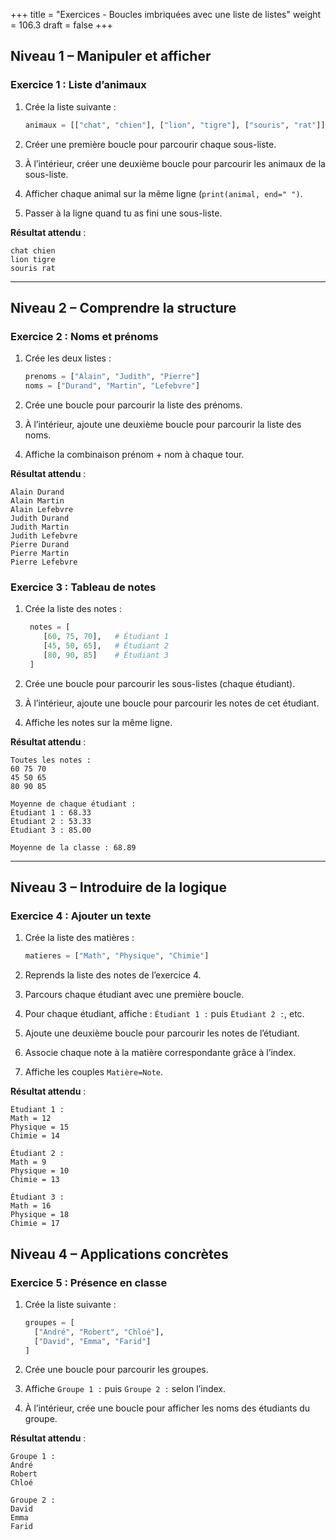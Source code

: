 +++
title = "Exercices - Boucles imbriquées avec une liste de listes"
weight = 106.3
draft = false
+++

<!--

### Exercice 1 : Table de nombres

1. Créer une boucle `for` qui répète 3 fois.
2. À l’intérieur de cette boucle, ajouter une autre boucle qui parcourt les nombres de 1 à 3.
3. Affiche les nombres sur la même ligne, séparés par un espace (avec `print(..., end=" ")`).
4. Ajouter un `print()` à la fin de la boucle pour passer à la ligne suivante.

**Résultat attendu** :
```
1 2 3 
1 2 3 
1 2 3
```
-->
## Niveau 1 – Manipuler et afficher

### Exercice 1 : Liste d’animaux

1. Crée la liste suivante :

   ```python
   animaux = [["chat", "chien"], ["lion", "tigre"], ["souris", "rat"]]
   ```
2. Créer une première boucle pour parcourir chaque sous-liste.
3. À l’intérieur, créer une deuxième boucle pour parcourir les animaux de la sous-liste.
4. Afficher chaque animal sur la même ligne (`print(animal, end=" ")`.
5. Passer à la ligne quand tu as fini une sous-liste.

**Résultat attendu** :
```
chat chien 
lion tigre 
souris rat
```

---

## Niveau 2 – Comprendre la structure

### Exercice 2 : Noms et prénoms

1. Crée les deux listes :

   ```python
   prenoms = ["Alain", "Judith", "Pierre"]
   noms = ["Durand", "Martin", "Lefebvre"]
   ```
2. Crée une boucle pour parcourir la liste des prénoms.
3. À l’intérieur, ajoute une deuxième boucle pour parcourir la liste des noms.
4. Affiche la combinaison prénom + nom à chaque tour.

**Résultat attendu** :
```
Alain Durand
Alain Martin
Alain Lefebvre
Judith Durand
Judith Martin
Judith Lefebvre
Pierre Durand
Pierre Martin
Pierre Lefebvre
```

### Exercice 3 : Tableau de notes

1. Crée la liste des notes :

   ```python
    notes = [
       [60, 75, 70],   # Étudiant 1
       [45, 50, 65],   # Étudiant 2
       [80, 90, 85]    # Étudiant 3
    ]

   ```
2. Crée une boucle pour parcourir les sous-listes (chaque étudiant).
3. À l’intérieur, ajoute une boucle pour parcourir les notes de cet étudiant.
4. Affiche les notes sur la même ligne.

**Résultat attendu** :
```
Toutes les notes :
60 75 70 
45 50 65 
80 90 85 

Moyenne de chaque étudiant :
Étudiant 1 : 68.33
Étudiant 2 : 53.33
Étudiant 3 : 85.00

Moyenne de la classe : 68.89
```

---

## Niveau 3 – Introduire de la logique

### Exercice 4 : Ajouter un texte

1. Crée la liste des matières :

   ```python
   matieres = ["Math", "Physique", "Chimie"]
   ```
2. Reprends la liste des notes de l’exercice 4.
3. Parcours chaque étudiant avec une première boucle.
4. Pour chaque étudiant, affiche : `Étudiant 1 :` puis `Étudiant 2 :`, etc.
5. Ajoute une deuxième boucle pour parcourir les notes de l’étudiant.
6. Associe chaque note à la matière correspondante grâce à l’index.
7. Affiche les couples `Matière=Note`.

**Résultat attendu** :
```
Étudiant 1 :
Math = 12
Physique = 15
Chimie = 14

Étudiant 2 :
Math = 9
Physique = 10
Chimie = 13

Étudiant 3 :
Math = 16
Physique = 18
Chimie = 17
```
<!--
### Exercice 6 : Étoiles

1. Crée une boucle qui va de 1 à 4.
2. À l’intérieur, crée une deuxième boucle qui répète autant de fois que le numéro de la ligne.
3. À chaque répétition, affiche une étoile `*` suivi d'un espace `" "`.
4. Ajoute un `print()` pour passer à la ligne suivante.

**Résultat attendu** :
```
* 
* * 
* * * 
* * * * 
```

---

## Niveau 4 – Applications concrètes

### Exercice 7 : Grille de multiplication

1. Crée une boucle extérieure qui va de 1 à 5.
2. À l’intérieur, crée une boucle intérieure qui va aussi de 1 à 5.
3. Multiplie les deux nombres (extérieur × intérieur).
4. Affiche le résultat sur la même ligne.
5. Passe à la ligne après chaque ligne complète.

**Résultat attendu** :
```
1	2	3	4	5	
2	4	6	8	10	
3	6	9	12	15	
4	8	12	16	20	
5	10	15	20	25
```
-->

## Niveau 4 – Applications concrètes

### Exercice 5 : Présence en classe

1. Crée la liste suivante :

   ```python
   groupes = [
     ["André", "Robert", "Chloé"],
     ["David", "Emma", "Farid"]
   ]
   ```
2. Crée une boucle pour parcourir les groupes.
3. Affiche `Groupe 1 :` puis `Groupe 2 :` selon l’index.
4. À l’intérieur, crée une boucle pour afficher les noms des étudiants du groupe.

**Résultat attendu** :
```
Groupe 1 :
André
Robert
Chloé

Groupe 2 :
David
Emma
Farid
```
<!--
### Exercice 9 : Matrice identité

1. Crée une boucle extérieure qui va de 0 à 3 (pour les lignes).
2. À l’intérieur, crée une boucle intérieure qui va aussi de 0 à 3 (pour les colonnes).
3. Si l’indice de la ligne est égal à l’indice de la colonne, affiche `1`.
4. Sinon, affiche `0`.
5. Passe à la ligne après chaque ligne complète.

**Résultat attendu** :
```
1 0 0 0 
0 1 0 0 
0 0 1 0 
0 0 0 1 
```

---


### Défi : Table de conversion Celsius → Fahrenheit

1. Crée une liste de températures Celsius `[0, 10, 20, 30]`.
2. Crée une boucle extérieure qui parcourt cette liste.
3. À l’intérieur, calcule la température en Fahrenheit avec la formule :

   ```
   F = C * 9/5 + 32
   ```
4. Affiche les deux valeurs côte à côte.

**Résultat attendu** :
```
0 °C = 32.0 °F
10 °C = 50.0 °F
20 °C = 68.0 °F
30 °C = 86.0 °F
```
-->